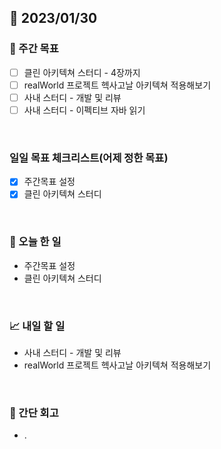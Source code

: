 ## 📅 2023/01/30


### 👏 주간 목표

- [ ] 클린 아키텍쳐 스터디 - 4장까지
- [ ] realWorld 프로젝트 헥사고날 아키텍쳐 적용해보기
- [ ] 사내 스터디 - 개발 및 리뷰
- [ ] 사내 스터디 - 이펙티브 자바 읽기

<br/>

### 일일 목표 체크리스트(어제 정한 목표)

- [x] 주간목표 설정
- [x] 클린 아키텍쳐 스터디

<br/>

### 💯 오늘 한 일

- 주간목표 설정
- 클린 아키텍쳐 스터디

<br/>

### 📈 내일 할 일

- 사내 스터디 - 개발 및 리뷰
- realWorld 프로젝트 헥사고날 아키텍쳐 적용해보기
  
<br/>

### 🤔 간단 회고

- .
 
